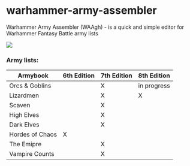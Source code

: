 # warhammer-army-assembler

Warhammer Army Assembler (WAAgh) - is a quick and simple editor for Warhammer Fantasy Battle army lists

![](http://mig1023.ru/images/waagh.png)

### Army lists:

| Armybook | 6th Edition | 7th Edition | 8th Edition |
| ------------- | ------------- | ------------- | ------------- |
| Orcs & Goblins | | X | in progress |
| Lizardmen |  | X | X |
| Scaven | | X | |
| High Elves | | X | |
| Dark Elves | | X | |
| Hordes of Chaos | X |  | |
| The Emipre | | X | |
| Vampire Counts | | X | |
